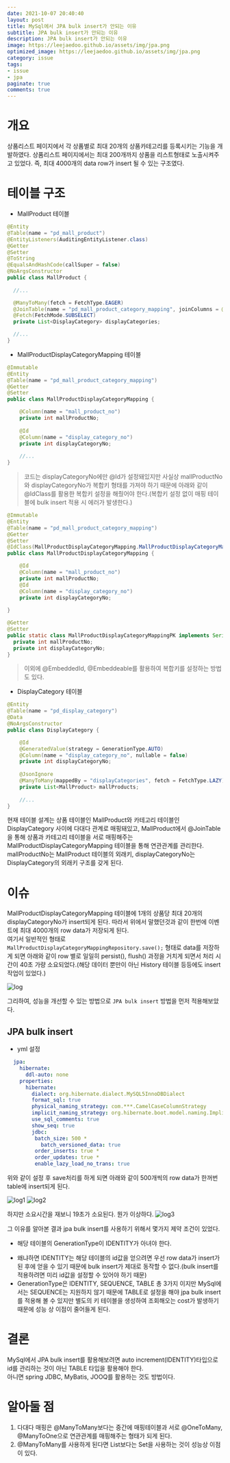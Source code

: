 ```yaml
---
date: 2021-10-07 20:40:40
layout: post
title: MySql에서 JPA bulk insert가 안되는 이유
subtitle: JPA bulk insert가 안되는 이유
description: JPA bulk insert가 안되는 이유
image: https://leejaedoo.github.io/assets/img/jpa.png
optimized_image: https://leejaedoo.github.io/assets/img/jpa.png
category: issue
tags:
- issue
- jpa 
paginate: true
comments: true
---
```

# 개요
상품리스트 페이지에서 각 상품별로 최대 20개의 상품카테고리를 등록시키는 기능을 개발하였다.
상품리스트 페이지에서는 최대 200개까지 상품을 리스트형태로 노출시켜주고 있었다.
즉, 최대 4000개의 data row가 insert 될 수 있는 구조였다.

# 테이블 구조

* MallProduct 테이블

```java
@Entity
@Table(name = "pd_mall_product")
@EntityListeners(AuditingEntityListener.class)
@Getter
@Setter
@ToString
@EqualsAndHashCode(callSuper = false)
@NoArgsConstructor
public class MallProduct {
    
  //...

  @ManyToMany(fetch = FetchType.EAGER)
  @JoinTable(name = "pd_mall_product_category_mapping", joinColumns = @JoinColumn(name = "mall_product_no"), inverseJoinColumns = @JoinColumn(name = "display_category_no"))
  @Fetch(FetchMode.SUBSELECT)
  private List<DisplayCategory> displayCategories;

  //...
}
```

* MallProductDisplayCategoryMapping 테이블

```java
@Immutable
@Entity
@Table(name = "pd_mall_product_category_mapping")
@Getter
@Setter
public class MallProductDisplayCategoryMapping {

    @Column(name = "mall_product_no")
    private int mallProductNo;
    
    @Id
    @Column(name = "display_category_no")
    private int displayCategoryNo;
    
    //...
}
```
> 코드는 displayCategoryNo에만 @Id가 설정돼있지만 사실상 mallProductNo와 displayCategoryNo가 복합키 형태를 가져야 하기 때문에 아래와 같이 @IdClass를 활용한 복합키 설정을 해줬어야 한다.(복합키 설정 없이 매핑 테이블에 bulk insert 적용 시 에러가 발생한다.)

```java
@Immutable
@Entity
@Table(name = "pd_mall_product_category_mapping")
@Getter
@Setter
@IdClass(MallProductDisplayCategoryMapping.MallProductDisplayCategoryMappingPK.class)
public class MallProductDisplayCategoryMapping {

    @Id
    @Column(name = "mall_product_no")
    private int mallProductNo;
    @Id
    @Column(name = "display_category_no")
    private int displayCategoryNo;
    
}

@Getter
@Setter
public static class MallProductDisplayCategoryMappingPK implements Serializable {
  private int mallProductNo;
  private int displayCategoryNo;
}
```

> 이외에 @EmbeddedId, @Embeddeable를 활용하여 복합키를 설정하는 방법도 있다.

* DisplayCategory 테이블

```java
@Entity
@Table(name = "pd_display_category")
@Data
@NoArgsConstructor
public class DisplayCategory {

    @Id
    @GeneratedValue(strategy = GenerationType.AUTO)
    @Column(name = "display_category_no", nullable = false)
    private int displayCategoryNo;
    
    @JsonIgnore
    @ManyToMany(mappedBy = "displayCategories", fetch = FetchType.LAZY)
    private List<MallProduct> mallProducts;
    
    //...
}
```

현재 테이블 설계는 상품 테이블인 MallProduct와 카테고리 테이블인 DisplayCategory 사이에 다대다 관계로 매핑돼있고,
MallProduct에서 @JoinTable을 통해 상품과 카테고리 테이블을 서로 매핑해주는 MallProductDisplayCategoryMapping 테이블을 통해 연관관계를 관리한다.<br>
mallProductNo는 MallProduct 테이블의 외래키, displayCategoryNo는 DisplayCategory의 외래키 구조를 갖게 된다.

# 이슈
MallProductDisplayCategoryMapping 테이블에 1개의 상품당 최대 20개의 displayCategoryNo가 insert되게 된다. 따라서 위에서 말했던것과 같이 한번에 이벤트에 최대 4000개의 row data가 저장되게 된다.<br>
여기서 일반적인 형태로 `MallProductDisplayCategoryMappingRepository.save();` 형태로 data를 저장하게 되면 아래와 같이 row 별로 일일히 persist(), flush() 과정을 거치게 되면서 처리 시간이 40초 가량 소요되었다.(해당 데이터 뿐만이 아닌 History 테이블 등등에도 insert작업이 있었다.)<br>

![log](assets/img/before1.png)

그리하여, 성능을 개선할 수 있는 방법으로 `JPA bulk insert` 방법을 먼저 적용해보았다.

## JPA bulk insert

* yml 설정

```yml
  jpa:
    hibernate:
      ddl-auto: none
    properties:
      hibernate:
        dialect: org.hibernate.dialect.MySQL5InnoDBDialect
        format_sql: true
        physical_naming_strategy: com.***.CamelCaseColumnStrategy
        implicit_naming_strategy: org.hibernate.boot.model.naming.ImplicitNamingStrategyLegacyHbmImpl
        use_sql_comments: true
        show_seq: true
        jdbc:
         batch_size: 500 *
           batch_versioned_data: true
         order_inserts: true *
         order_updates: true *
         enable_lazy_load_no_trans: true
```
위와 같이 설정 후 save처리를 하게 되면 아래와 같이 500개씩의 row data가 한꺼번 table에 insert되게 된다.

![log1](assets/img/after1.png)
![log2](assets/img/after2.png)

하지만 소요시간을 재보니 19초가 소요된다. 뭔가 이상하다.
![log3](../../assets/img/time.jpg)

그 이유를 알아본 결과 jpa bulk insert를 사용하기 위해서 몇가지 제약 조건이 있었다.

* 해당 테이블의 GenerationType이 IDENTITY가 아녀야 한다.
- 왜냐하면 IDENTITY는 해당 테이블의 id값을 얻으려면 우선 row data가 insert가 된 후에 얻을 수 있기 때문에 bulk insert가 제대로 동작할 수 없다.(bulk insert를 적용하려면 미리 id값을 설정할 수 있어야 하기 때문)
- GenerationType은 IDENTITY, SEQUENCE, TABLE 총 3가지 이지만 MySql에서는 SEQUENCE는 지원하지 않기 때문에 TABLE로 설정을 해야 jpa bulk insert를 적용해 볼 수 있지만 별도의 키 테이블을 생성하여 조회해오는 cost가 발생하기 때문에 성능 상 이점이 줄어들게 된다.

# 결론
MySql에서 JPA bulk insert를 활용해보려면 auto increment(IDENTITY)타입으로 id를 관리하는 것이 아닌 TABLE 타입을 활용해야 한다.<br>
아니면 spring JDBC, MyBatis, JOOQ를 활용하는 것도 방법이다.


# 알아둘 점
1. 다대다 매핑은 @ManyToMany보다는 중간에 매핑테이블과 서로 @OneToMany, @ManyToOne으로 연관관계를 매핑해주는 형태가 되게 된다.
2. @ManyToMany를 사용하게 된다면 List보다는 Set을 사용하는 것이 성능상 이점이 있다.
